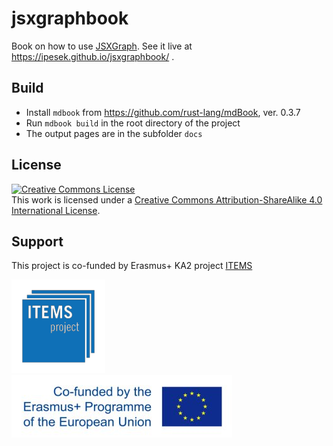 # jsxgraphbook
Book on how to use [JSXGraph](https://jsxgraph.org). See it live at https://ipesek.github.io/jsxgraphbook/ .

## Build

* Install `mdbook` from https://github.com/rust-lang/mdBook, ver. 0.3.7
* Run `mdbook build` in the root directory of the project
* The output pages are in the subfolder `docs`

## License

<a rel="license" href="http://creativecommons.org/licenses/by-sa/4.0/"><img alt="Creative Commons License" style="border-width:0" src="https://i.creativecommons.org/l/by-sa/4.0/88x31.png" /></a><br />This work is licensed under a <a rel="license" href="http://creativecommons.org/licenses/by-sa/4.0/">Creative Commons Attribution-ShareAlike 4.0 International License</a>.

## Support
This project is co-funded by Erasmus+ KA2 project [ITEMS](https://itemspro.eu)

[![ITEMS](img/items_logo_blue.png)](https://itemspro.eu)
[![Cofunded by the Erasmus+ programme of the European union](img/eu_flag_co_funded_pos_rgb_left_small.jpg)](https://ec.europa.eu/programmes/erasmus-plus/)

